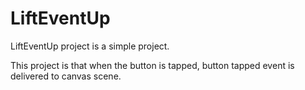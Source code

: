 # LiftEventUp

LiftEventUp project is a simple project.

This project is that when the button is tapped, button tapped event is delivered to canvas scene.
